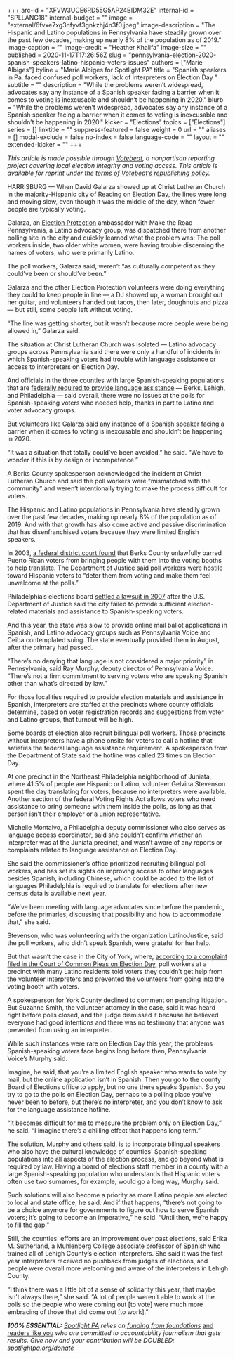 +++
arc-id = "XFVW3UCE6RD55G5AP24BIDM32E"
internal-id = "SPLLANG18"
internal-budget = ""
image = "external/6fvxe7xg3nfyvf3gnkzhj4n3f0.jpeg"
image-description = "The Hispanic and Latino populations in Pennsylvania have steadily grown over the past few decades, making up nearly 8% of the population as of 2019."
image-caption = ""
image-credit = "Heather Khalifa"
image-size = ""
published = 2020-11-17T17:26:56Z
slug = "pennsylvania-election-2020-spanish-speakers-latino-hispanic-voters-issues"
authors = ["Marie Albiges"]
byline = "Marie Albiges for Spotlight PA"
title = "Spanish speakers in Pa. faced confused poll workers, lack of interpreters on Election Day "
subtitle = ""
description = "While the problems weren’t widespread, advocates say any instance of a Spanish speaker facing a barrier when it comes to voting is inexcusable and shouldn’t be happening in 2020."
blurb = "While the problems weren’t widespread, advocates say any instance of a Spanish speaker facing a barrier when it comes to voting is inexcusable and shouldn’t be happening in 2020."
kicker = "Elections"
topics = ["Elections"]
series = []
linktitle = ""
suppress-featured = false
weight = 0
url = ""
aliases = []
modal-exclude = false
no-index = false
language-code = ""
layout = ""
extended-kicker = ""
+++

<i>This article is made possible through </i><a href="http://votebeat.org/"><i>Votebeat</i></a><i>, a nonpartisan reporting project covering local election integrity and voting access. This article is available for reprint under the terms of </i><a href="https://votebeat.org/republishing/"><i>Votebeat’s republishing policy</i></a><i>.</i>

HARRISBURG — When David Galarza showed up at Christ Lutheran Church in the majority-Hispanic city of Reading on Election Day, the lines were long and moving slow, even though it was the middle of the day, when fewer people are typically voting.

Galarza, an <a href="https://866ourvote.org/about/">Election Protection</a> ambassador with Make the Road Pennsylvania, a Latino advocacy group, was dispatched there from another polling site in the city and quickly learned what the problem was: The poll workers inside, two older white women, were having trouble discerning the names of voters, who were primarily Latino.

The poll workers, Galarza said, weren’t “as culturally competent as they could’ve been or should’ve been.”

Galarza and the other Election Protection volunteers were doing everything they could to keep people in line — a DJ showed up, a woman brought out her guitar, and volunteers handed out tacos, then later, doughnuts and pizza — but still, some people left without voting.

“The line was getting shorter, but it wasn’t because more people were being allowed in,” Galarza said.

The situation at Christ Lutheran Church was isolated — Latino advocacy groups across Pennsylvania said there were only a handful of incidents in which Spanish-speaking voters had trouble with language assistance or access to interpreters on Election Day.

<script src="https://www.spotlightpa.org/embed.js" async></script><div data-spl-embed-version="1" data-spl-src="https://www.spotlightpa.org/embeds/donate/?teaser_text=Spotlight%20PA%20provides%20essential%2C%20public-service%20journalism%20thanks%20to%20its%20dedicated%20and%20passionate%20members.%20%3Cb%3EJoin%20today%20and%20we'll%20DOUBLE%20your%20gift.%3C%2Fb%3E&cta_text=YES%2C%20DOUBLE%20MY%20GIFT&eyebrow_text=BECOME%20A%20MEMBER"></div>

And officials in the three counties with large Spanish-speaking populations that are <a href="https://www.justice.gov/crt/language-minority-citizens">federally required to provide language assistance</a> — Berks, Lehigh, and Philadelphia — said overall, there were no issues at the polls for Spanish-speaking voters who needed help, thanks in part to Latino and voter advocacy groups.

But volunteers like Galarza said any instance of a Spanish speaker facing a barrier when it comes to voting is inexcusable and shouldn’t be happening in 2020.

“It was a situation that totally could’ve been avoided,” he said. “We have to wonder if this is by design or incompetence.”

A Berks County spokesperson acknowledged the incident at Christ Lutheran Church and said the poll workers were “mismatched with the community” and weren’t intentionally trying to make the process difficult for voters.

The Hispanic and Latino populations in Pennsylvania have steadily grown over the past few decades, making up nearly 8% of the population as of 2019. And with that growth has also come active and passive discrimination that has disenfranchised voters because they were limited English speakers.

In 2003, <a href="https://www.justice.gov/crt/united-states-district-court-eastern-district-pennsylvania-1">a federal district court found</a> that Berks County unlawfully barred Puerto Rican voters from bringing people with them into the voting booths to help translate. The Department of Justice said poll workers were hostile toward Hispanic voters to “deter them from voting and make them feel unwelcome at the polls.”

Philadelphia’s elections board <a href="https://www.justice.gov/crt/case-document/file/1199171/download">settled a lawsuit in 2007</a> after the U.S. Department of Justice said the city failed to provide sufficient election-related materials and assistance to Spanish-speaking voters.

And this year, the state was slow to provide online mail ballot applications in Spanish, and Latino advocacy groups such as Pennsylvania Voice and Ceiba contemplated suing. The state eventually provided them in August, after the primary had passed.

“There’s no denying that language is not considered a major priority” in Pennsylvania, said Ray Murphy, deputy director of Pennsylvania Voice. “There’s not a firm commitment to serving voters who are speaking Spanish other than what’s directed by law.”

For those localities required to provide election materials and assistance in Spanish, interpreters are staffed at the precincts where county officials determine, based on voter registration records and suggestions from voter and Latino groups, that turnout will be high.

Some boards of election also recruit bilingual poll workers. Those precincts without interpreters have a phone onsite for voters to call a hotline that satisfies the federal language assistance requirement. A spokesperson from the Department of State said the hotline was called 23 times on Election Day.

At one precinct in the Northeast Philadelphia neighborhood of Juniata, where 41.5% of people are Hispanic or Latino, volunteer Gelvina Stevenson spent the day translating for voters, because no interpreters were available. Another section of the federal Voting Rights Act allows voters who need assistance to bring someone with them inside the polls, as long as that person isn’t their employer or a union representative.

Michelle Montalvo, a Philadelphia deputy commissioner who also serves as language access coordinator, said she couldn’t confirm whether an interpreter was at the Juniata precinct, and wasn’t aware of any reports or complaints related to language assistance on Election Day.

She said the commissioner’s office prioritized recruiting bilingual poll workers, and has set its sights on improving access to other languages besides Spanish, including Chinese, which could be added to the list of languages Philadelphia is required to translate for elections after new census data is available next year.

“We’ve been meeting with language advocates since before the pandemic, before the primaries, discussing that possibility and how to accommodate that,” she said.

Stevenson, who was volunteering with the organization LatinoJustice, said the poll workers, who didn’t speak Spanish, were grateful for her help.

But that wasn’t the case in the City of York, where, <a href="https://prothysearchnew.yorkcountypa.gov/(S(1kehczpesyknepfkc00tj31c))/Handlers/DocumentHandler.ashx?vid=2710107">according to a complaint filed in the Court of Common Pleas on Election Day,</a> poll workers at a precinct with many Latino residents told voters they couldn’t get help from the volunteer interpreters and prevented the volunteers from going into the voting booth with voters.

A spokesperson for York County declined to comment on pending litigation. But Suzanne Smith, the volunteer attorney in the case, said it was heard right before polls closed, and the judge dismissed it because he believed everyone had good intentions and there was no testimony that anyone was prevented from using an interpreter.

While such instances were rare on Election Day this year, the problems Spanish-speaking voters face begins long before then, Pennsylvania Voice’s Murphy said.

<script src="https://www.spotlightpa.org/embed.js" async></script><div data-spl-embed-version="1" data-spl-src="https://www.spotlightpa.org/embeds/newsletter/"></div>

Imagine, he said, that you’re a limited English speaker who wants to vote by mail, but the online application isn’t in Spanish. Then you go to the county Board of Elections office to apply, but no one there speaks Spanish. So you try to go to the polls on Election Day, perhaps to a polling place you’ve never been to before, but there’s no interpreter, and you don’t know to ask for the language assistance hotline.

“It becomes difficult for me to measure the problem only on Election Day,” he said. “I imagine there’s a chilling effect that happens long term.”

The solution, Murphy and others said, is to incorporate bilingual speakers who also have the cultural knowledge of counties' Spanish-speaking populations into all aspects of the election process, and go beyond what is required by law. Having a board of elections staff member in a county with a large Spanish-speaking population who understands that Hispanic voters often use two surnames, for example, would go a long way, Murphy said.

Such solutions will also become a priority as more Latino people are elected to local and state office, he said. And if that happens, “there’s not going to be a choice anymore for governments to figure out how to serve Spanish voters; it’s going to become an imperative,” he said. “Until then, we’re happy to fill the gap.”

Still, the counties' efforts are an improvement over past elections, said Erika M. Sutherland, a Muhlenberg College associate professor of Spanish who trained all of Lehigh County’s election interpreters. She said it was the first year interpreters received no pushback from judges of elections, and people were overall more welcoming and aware of the interpreters in Lehigh County.

“I think there was a little bit of a sense of solidarity this year, that maybe isn’t always there,” she said. “A lot of people weren’t able to work at the polls so the people who were coming out [to vote] were much more embracing of those that did come out [to work].”

<i><b>100% ESSENTIAL:</b></i><i> </i><a href="https://www.spotlightpa.org/"><i>Spotlight PA</i></a><i> relies on</i><a href="https://www.spotlightpa.org/support"><i> funding from foundations</i></a><i> </i><a href="https://www.spotlightpa.org/support">and readers like you</a><i> who are committed to accountability journalism that gets results. Give now and your contribution will be DOUBLED: </i><a href="http://spotlightpa.org/donate"><i>spotlightpa.org/donate</i></a>
